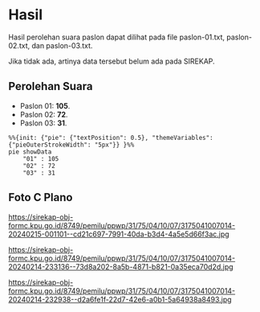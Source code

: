 # Hasil

Hasil perolehan suara paslon dapat dilihat pada file paslon-01.txt, paslon-02.txt, dan paslon-03.txt.

Jika tidak ada, artinya data tersebut belum ada pada SIREKAP.

## Perolehan Suara

 * Paslon 01: **105**.
 * Paslon 02: **72**.
 * Paslon 03: **31**.

```mermaid
%%{init: {"pie": {"textPosition": 0.5}, "themeVariables": {"pieOuterStrokeWidth": "5px"}} }%%
pie showData
    "01" : 105
    "02" : 72
    "03" : 31
```
## Foto C Plano

https://sirekap-obj-formc.kpu.go.id/8749/pemilu/ppwp/31/75/04/10/07/3175041007014-20240215-001101--cd21c697-7991-40da-b3d4-4a5e5d66f3ac.jpg

https://sirekap-obj-formc.kpu.go.id/8749/pemilu/ppwp/31/75/04/10/07/3175041007014-20240214-233136--73d8a202-8a5b-4871-b821-0a35eca70d2d.jpg

https://sirekap-obj-formc.kpu.go.id/8749/pemilu/ppwp/31/75/04/10/07/3175041007014-20240214-232938--d2a6fe1f-22d7-42e6-a0b1-5a64938a8493.jpg
